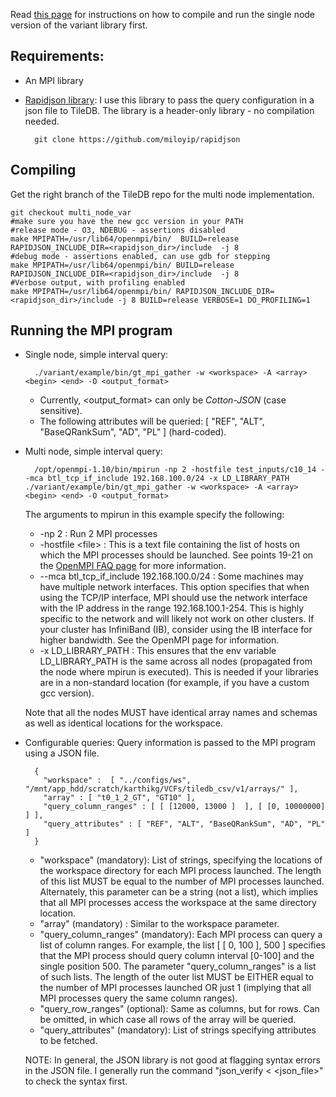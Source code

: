 Read [this page](https://github.com/Intel-HSS/TileDB/wiki/Using-the-variant-specific-customizations) for instructions on how to compile and run the single node version of the variant library first.

## Requirements:
* An MPI library
* [Rapidjson library](https://github.com/miloyip/rapidjson): I use this library to pass the query configuration in a json file to TileDB. The library is a header-only library - no compilation needed.

        git clone https://github.com/miloyip/rapidjson

## Compiling

Get the right branch of the TileDB repo for the multi node implementation.

    git checkout multi_node_var
    #make sure you have the new gcc version in your PATH
    #release mode - O3, NDEBUG - assertions disabled
    make MPIPATH=/usr/lib64/openmpi/bin/  BUILD=release RAPIDJSON_INCLUDE_DIR=<rapidjson_dir>/include  -j 8
    #debug mode - assertions enabled, can use gdb for stepping
    make MPIPATH=/usr/lib64/openmpi/bin/ BUILD=release RAPIDJSON_INCLUDE_DIR=<rapidjson_dir>/include  -j 8
    #Verbose output, with profiling enabled
    make MPIPATH=/usr/lib64/openmpi/bin/ RAPIDJSON_INCLUDE_DIR=<rapidjson_dir>/include -j 8 BUILD=release VERBOSE=1 DO_PROFILING=1

## Running the MPI program
* Single node, simple interval query:

        ./variant/example/bin/gt_mpi_gather -w <workspace> -A <array> <begin> <end> -O <output_format>

  * Currently, \<output_format\> can only be _Cotton-JSON_ (case sensitive).
  * The following attributes will be queried: \[ "REF", "ALT", "BaseQRankSum", "AD", "PL" \] \(hard-coded\).
* Multi node, simple interval query:

        /opt/openmpi-1.10/bin/mpirun -np 2 -hostfile test_inputs/c10_14 --mca btl_tcp_if_include 192.168.100.0/24 -x LD_LIBRARY_PATH ./variant/example/bin/gt_mpi_gather -w <workspace> -A <array> <begin> <end> -O <output_format>

  The arguments to mpirun in this example specify the following:
  * -np 2 : Run 2 MPI processes
  * -hostfile \<file\> : This is a text file containing the list of hosts on which the MPI processes should be launched. See points 19-21 on the [OpenMPI FAQ page](https://www.open-mpi.org/faq/?category=running#mpirun-hostfile) for more information.
  * --mca btl_tcp_if_include 192.168.100.0/24 : Some machines may have multiple network interfaces. This option specifies that when using the TCP/IP interface, MPI should use the network interface with the IP address in the range 192.168.100.1-254. This is highly specific to the network and will likely not work on other clusters. If your cluster has InfiniBand (IB), consider using the IB interface for higher bandwidth. See the OpenMPI page for information.
  * -x LD_LIBRARY_PATH : This ensures that the env variable LD_LIBRARY_PATH is the same across all nodes (propagated from the node where mpirun is executed). This is needed if your libraries are in a non-standard location (for example, if you have a custom gcc version).
  
  Note that all the nodes MUST have identical array names and schemas as well as identical locations for the workspace.

* Configurable queries: Query information is passed to the MPI program using a JSON file.

        {
          "workspace" :  [ "../configs/ws", "/mnt/app_hdd/scratch/karthikg/VCFs/tiledb_csv/v1/arrays/" ],
          "array" : [ "t0_1_2_GT", "GT10" ],
          "query_column_ranges" : [ [ [12000, 13000 ]  ], [ [0, 10000000] ] ],
          "query_attributes" : [ "REF", "ALT", "BaseQRankSum", "AD", "PL" ]
        }

  * "workspace" (mandatory): List of strings, specifying the locations of the workspace directory for each MPI process launched. The length of this list MUST be equal to the number of MPI processes launched. Alternately, this parameter can be a string (not a list), which implies that all MPI processes access the workspace at the same directory location.
  * "array" (mandatory) : Similar to the workspace parameter.
  * "query_column_ranges" (mandatory): Each MPI process can query a list of column ranges. For example, the list \[ \[ 0, 100 \], 500 \] specifies that the MPI process should query column interval \[0-100\] and the single position 500. The parameter "query_column_ranges" is a list of such lists. The length of the outer list MUST be EITHER equal to the number of MPI processes launched OR just 1 (implying that all MPI processes query the same column ranges).
  * "query_row_ranges" (optional): Same as columns, but for rows. Can be omitted, in which case all rows of the array will be queried.
  * "query_attributes" (mandatory): List of strings specifying attributes to be fetched.

  NOTE: In general, the JSON library is not good at flagging syntax errors in the JSON file. I generally run the command "json_verify \< \<json_file\>" to check the syntax first.
